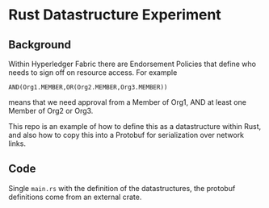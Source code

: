 # Rust Datastructure Experiment

## Background

Within Hyperledger Fabric there are Endorsement Policies that define who needs to sign off on resource access. For example

```
AND(Org1.MEMBER,OR(Org2.MEMBER,Org3.MEMBER))
```
means that we need approval from a Member of Org1, AND at least one Member of Org2 or Org3.

This repo is an example of how to define this as a datastructure within Rust, and also how to copy this into a Protobuf for serialization over network links. 

## Code

Single `main.rs` with the definition of the datastructures, the protobuf definitions come from an external crate. 


